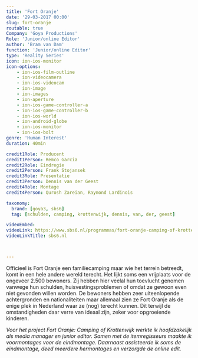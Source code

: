 ```yaml
---
title: 'Fort Oranje'
date: '29-03-2017 00:00'
slug: fort-oranje
routable: true
Company: 'Goya Productions'
Role: 'Junior/online Editor'
author: 'Bram van Dam'
function: 'Junior/online Editor'
type: 'Reality Series'
icon: ion-ios-monitor
icon-options:
    - ion-ios-film-outline
    - ion-videocamera
    - ion-ios-videocam
    - ion-image
    - ion-images
    - ion-aperture
    - ion-ios-game-controller-a
    - ion-ios-game-controller-b
    - ion-ios-world
    - ion-android-globe
    - ion-ios-monitor
    - ion-ios-bolt
genre: 'Human Interest'
duration: 40min

credit1Role: Producent
credit1Person: Remco Garcia
credit2Role: Eindregie
credit2Person: Frank Stojansek
credit3Role: Presentatie
credit3Person: Dennis van der Geest
credit4Role: Montage
credit4Person: Qurosh Zareian, Raymond Lardinois

taxonomy:
  brand: [goya3, sbs6]
  tag: [schulden, camping, krottenwijk, dennis, van, der, geest]

videoEmbed:
videoLink: https://www.sbs6.nl/programmas/fort-oranje-camping-of-krottenwijk/videos/f8azYhAI7NV/fort-oranje-camping-of-krottenwijk/
videoLinkTitle: sbs6.nl



---
```


Officieel is Fort Oranje een familiecamping maar wie het terrein betreedt, komt in een hele andere wereld terecht. Het lijkt soms een vrijplaats voor de ongeveer 2.500 bewoners. Zij hebben hier veelal hun toevlucht genomen vanwege hun schulden, huisvestingsproblemen of omdat ze gewoon even niet gevonden willen worden. De bewoners hebben zeer uiteenlopende achtergronden en nationaliteiten maar allemaal zien ze Fort Oranje als de enige plek in Nederland waar ze (nog) terecht kunnen. Dit terwijl de omstandigheden daar verre van ideaal zijn, zeker voor opgroeiende kinderen.

_Voor het project Fort Oranje: Camping of Krottenwijk werkte ik hoofdzakelijk als media manager en junior editor. Samen met de itemregisseurs maakte ik voormontages voor de eindmontage. Daarnaast assisteerde ik soms de eindmontage, deed meerdere hermontages en verzorgde de online edit._

